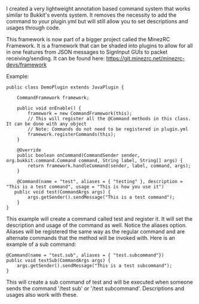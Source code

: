 I created a very lightweight annotation based command system that works similar to Bukkit's events system. It removes the necessity to add the command to your plugin.yml but will still allow you to set descriptions and usages through code.

This framework is now part of a bigger project called the MinezRC Framework. It is a framework that can be shaded into plugins to allow for all in one features from JSON messages to SignInput GUIs to packet receiving/sending. It can be found here: https://git.minezrc.net/minezrc-devs/framework

Example:

    public class DemoPlugin extends JavaPlugin {

        CommandFramework framework;

        public void onEnable() {
            framework = new CommandFramework(this);
            // This will register all the @Command methods in this class. It can be done with any object
            // Note: Commands do not need to be registered in plugin.yml
            framework.registerCommands(this);
        }

        @Override
        public boolean onCommand(CommandSender sender, org.bukkit.command.Command command, String label, String[] args) {
            return framework.handleCommand(sender, label, command, args);
        }
    
        @Command(name = "test", aliases = { "testing" }, description = "This is a test command", usage = "This is how you use it")
       public void test(CommandArgs args) {
            args.getSender().sendMessage("This is a test command");
        }
    }

This example will create a command called test and register it. It will set the description and usage of the command as well. Notice the aliases option. Aliases will be registered the same way as the regular command and are alternate commands that the method will be invoked with. Here is an example of a sub command:

    @Command(name = "test.sub", aliases = { "test.subcommand"})
    public void testSub(CommandArgs args) {
        args.getSender().sendMessage("This is a test subcommand");
    }

This will create a sub command of test and will be executed when someone sends the command '/test sub' or '/test subcommand'. Descriptions and usages also work with these.
